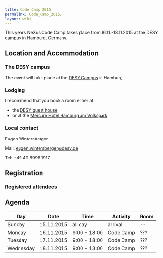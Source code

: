 ```yaml
---
title: Code Camp 2015
permalink: Code_Camp_2015/
layout: wiki
---
```


This years NeXus Code Camp takes place from 16.11.-18.11.2015 at the
DESY campus in Hamburg, Germany.

Location and Accommodation
--------------------------

### The DESY campus

The event will take place at the [DESY
Campus](https://www.openstreetmap.org/#map=17/53.57749/9.87851) in
Hamburg.

### Lodging

I recommend that you book a room either at

-   the [DESY guest
    house](http://guest-services.desy.de/hostel_in_hamburg/index_eng.html)
-   or at the [Mercure Hotel Hamburg am
    Volkspark](http://www.accorhotels.com/gb/hotel-1659-mercure-hotel-hamburg-am-volkspark-ex-novotel-hamburg-arena/index.shtml)

### Local contact

Eugen Wintersberger

Mail: <eugen.wintersberger@desy.de>

Tel: +49 40 8998 1917

Registration
------------

### Registered attendees

Agenda
------

| Day       | Date       | Time         | Activity  | Room |
|-----------|------------|--------------|-----------|------|
| Sunday    | 15.11.2015 | all day      | arrival   | --   |
| Monday    | 16.11.2015 | 9:00 - 18:00 | Code Camp | ???  |
| Tuesday   | 17.11.2015 | 9:00 - 18:00 | Code Camp | ???  |
| Wednesday | 18.11.2015 | 9:00 - 13:00 | Code Camp | ???  |


